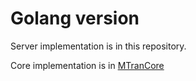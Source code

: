 # Golang version

Server implementation is in this repository.

Core implementation is in [MTranCore](https://github.com/xxnuo/MTranCore)

